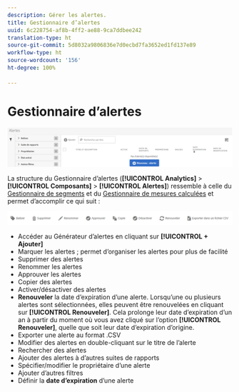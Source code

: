 ```yaml
---
description: Gérer les alertes.
title: Gestionnaire d’alertes
uuid: 6c228754-af8b-4ff2-ae88-9ca7ddbee242
translation-type: ht
source-git-commit: 5d8032a9806836e7d0ecbd7fa3652ed1fd137e89
workflow-type: ht
source-wordcount: '156'
ht-degree: 100%

---
```



# Gestionnaire d’alertes

![](assets/alert-manager.png)

La structure du Gestionnaire d’alertes (**[!UICONTROL Analytics]** > **[!UICONTROL Composants]** > **[!UICONTROL Alertes]**) ressemble à celle du [Gestionnaire de segments](https://docs.adobe.com/content/help/fr-FR/analytics/components/segmentation/segmentation-workflow/seg-manage.html) et du [Gestionnaire de mesures calculées](https://docs.adobe.com/content/help/fr-FR/analytics/components/calculated-metrics/calcmetric-workflow/cm-manager.html) et permet d’accomplir ce qui suit :

![](assets/alert-manager-tasks.png)

* Accéder au Générateur d’alertes en cliquant sur **[!UICONTROL + Ajouter]**
* Marquer les alertes ; permet d’organiser les alertes pour plus de facilité
* Supprimer des alertes
* Renommer les alertes
* Approuver les alertes
* Copier des alertes
* Activer/désactiver des alertes
* **Renouveler** la date d’expiration d’une alerte. Lorsqu’une ou plusieurs alertes sont sélectionnées, elles peuvent être renouvelées en cliquant sur **[!UICONTROL Renouveler]**. Cela prolonge leur date d’expiration d’un an à partir du moment où vous avez cliqué sur l’option **[!UICONTROL Renouveler]**, quelle que soit leur date d’expiration d’origine.
* Exporter une alerte au format .CSV
* Modifier des alertes en double-cliquant sur le titre de l’alerte
* Rechercher des alertes
* Ajouter des alertes à d’autres suites de rapports
* Spécifier/modifier le propriétaire d’une alerte
* Ajouter d’autres filtres
* Définir la **date d’expiration** d’une alerte

